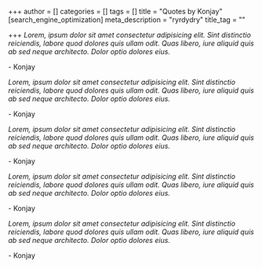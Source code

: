 +++
author = []
categories = []
tags = []
title = "Quotes by Konjay"
[search_engine_optimization]
meta_description = "ryrdydry"
title_tag = ""

+++
_Lorem, ipsum dolor sit amet consectetur adipisicing elit. Sint distinctio reiciendis, labore quod dolores quis ullam odit. Quas libero, iure aliquid quis ab sed neque architecto. Dolor optio dolores eius._

\- Konjay

_Lorem, ipsum dolor sit amet consectetur adipisicing elit. Sint distinctio reiciendis, labore quod dolores quis ullam odit. Quas libero, iure aliquid quis ab sed neque architecto. Dolor optio dolores eius._

\- Konjay

_Lorem, ipsum dolor sit amet consectetur adipisicing elit. Sint distinctio reiciendis, labore quod dolores quis ullam odit. Quas libero, iure aliquid quis ab sed neque architecto. Dolor optio dolores eius._

\- Konjay

_Lorem, ipsum dolor sit amet consectetur adipisicing elit. Sint distinctio reiciendis, labore quod dolores quis ullam odit. Quas libero, iure aliquid quis ab sed neque architecto. Dolor optio dolores eius._

\- Konjay

_Lorem, ipsum dolor sit amet consectetur adipisicing elit. Sint distinctio reiciendis, labore quod dolores quis ullam odit. Quas libero, iure aliquid quis ab sed neque architecto. Dolor optio dolores eius._

\- Konjay